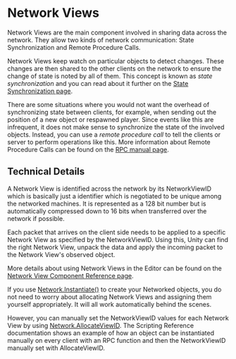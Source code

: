 Network Views
=============


Network Views are the main component involved in sharing data across the network. They allow two kinds of network communication: <span class=keyword>State Synchronization</span> and <span class=keyword>Remote Procedure Calls</span>.

Network Views keep watch on particular objects to detect changes. These changes are then shared to the other clients on the network to ensure the change of state is noted by all of them. This concept is known as _state synchronization_ and you can read about it further on the [State Synchronization page](net-StateSynchronization.html).

There are some situations where you would not want the overhead of synchronizing state between clients, for example, when sending out the position of a new object or respawned player. Since events like this are infrequent, it does not make sense to synchronize the state of the involved objects.  Instead, you can use a _remote procedure call_ to tell the clients or server to perform operations like this. More information about Remote Procedure Calls can be found on the [RPC manual page](net-RPCDetails.html).


Technical Details
-----------------


A Network View is identified across the network by its <span class=component>NetworkViewID</span> which is basically just a identifier which is negotiated to be unique among the networked machines. It is represented as a 128 bit number but is automatically compressed down to 16 bits when transferred over the network if possible.

Each packet that arrives on the client side needs to be applied to a specific Network View as specified by the NetworkViewID. Using this, Unity can find the right Network View, unpack the data and apply the incoming packet to the Network View's observed object.

More details about using Network Views in the Editor can be found on the  [Network View Component Reference page](class-NetworkView.html).

If you use [Network.Instantiate()](ScriptRef:Network.Instantiate.html.html) to create your Networked objects, you do not need to worry about allocating Network Views and assigning them yourself appropriately. It will all work automatically behind the scenes.

However, you can manually set the <span class=component>NetworkViewID</span> values for each Network View by using [Network.AllocateViewID](ScriptRef:Network.AllocateViewID.html.html). The Scripting Reference documentation shows an example of how an object can be instantiated manually on every client with an RPC function and then the NetworkViewID manually set with <span class=component>AllocateViewID</span>.
